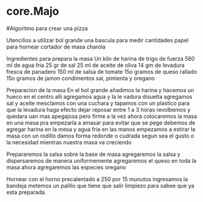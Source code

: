 # core.Majo
#Algoritmo para crear una pizza


Utencilios a utilizar
bol grande
una bascula para medir cantidades
papel para hornear
cortador de masa
charola


Ingredientes para prepara la masa
Un kilo de harina de trigo de fuerza
560 ml de agua fria
25 gr de sal
25 ml  de aceite de oliva
14 gm de levadura fresca de panadero
150 ml de salsa de tomate
15o gramos de queso rallado
15o gramos de jamon
condimentos sal, pimienta y oregano

Preparacion de la masa
En el bol grande añadimos la harina y hacemos un hueco en el centro alli agregamos agua y la le vadura disuelta
agregamos sal y aceite mesclamos con una cuchara y tapamos con un plastico para que la levadura haga efecto dejar reposar entre 1 a 3 horas
revolbemos y quedara uan mas apegajosa pero firme a la vez
ahora colocaremos la masa en una mesa pra empezarla a amasar para evitar que se pege debemos de  agregar harina en la mesa y agua fria en las manos
empezamos a estirar la masa con un rodillo damos forma redonde o cudrada segun sea el gusto o la necesidad mientras nuestra masa va creciendo 

Prepararemos la salsa
sobre la base de masa agregaremos la salsa y dispersaremos de manera uniformemente agregaremos el queso en toda la masa ahora agregaremos las especies  oregano 

Hornear
con el horno precalentado a 250
 por 15 munutos  ingresamos la bandeja
 metemos un palillo que tiene que salir limpiezo para sabee que ya esta preparada.
 
